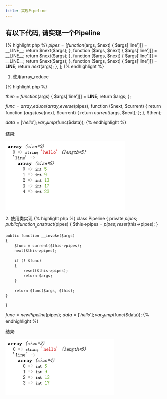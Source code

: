 ```yaml
---
title: 实现Pipeline
---
```


有以下代码, 请实现一个Pipeline
----
{% highlight php %}
$pipes = [
    function ($args, $next) {
        $args['line'][] = __LINE__;
        return $next($args);
    },
    function ($args, $next) {
        $args['line'][] = __LINE__;
        return $next($args);
    },
    function ($args, $next) {
        $args['line'][] = __LINE__;
        return $next($args);
    },
    function ($args, $next) {
        $args['line'][] = __LINE__;
        return $next($args);
    },
];
{% endhighlight %}


1. 使用array_reduce

{% highlight php %}

$then = function ($args) {
    $args['line'][] = __LINE__;
    return $args;
};

$func = array_reduce(array_reverse($pipes), function ($next, $current) {
    return function ($args) use ($next, $current) {
        return $current($args, $next);
    };
}, $then);

$data = ['hello'];
var_dump($func($data));
{% endhighlight %}


结果:

![Pipeline](/images/out-pipeline.png)

2\. 使用类实现
{% highlight php %}
class Pipeline
{
    private $pipes;
    public function __construct($pipes)
    {
        $this->pipes = $pipes;
        reset($this->pipes);
    }

    public function __invoke($args)
    {
        $func = current($this->pipes);
        next($this->pipes);

        if (! $func)
        {
            reset($this->pipes);
            return $args;
        }

        return $func($args, $this);
    }
}

$func = new Pipeline($pipes);
$data = ['hello'];
var_dump($func($data));
{% endhighlight %}



结果:

![Pipeline](/images/out-pipeline-class.png)
